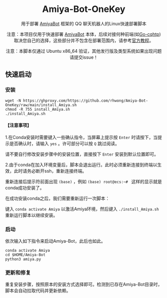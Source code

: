 <div align="center">

# Amiya-Bot-OneKey

用于部署 [AmiyaBot](https://github.com/AmiyaBot/Amiya-Bot) 框架的 QQ 聊天机器人的Linux快速部署脚本<br>

注意：本项目仅用于快速部署 [AmiyaBot](https://github.com/AmiyaBot/Amiya-Bot) 本体，后续对接何种前端(如[Go-cqhtp](https://github.com/Mrs4s/go-cqhttp/))取决您自己的选择，这些部分并不包含在部署范围内，请参考[官方教程](https://www.amiyabot.com/guide/deploy/console/configure.html)。

注意：本脚本仅通过 Ubuntu x86_64 验证，其他发行版及类型系统如果出现问题请提交issue！

</div>
<!-- projectInfo end -->

## 快速启动

### 安装

```shell
wget -N https://ghproxy.com/https://github.com/rhwong/Amiya-Bot-OneKey/raw/main/install_Amiya.sh
chmod -R 755 install_Amiya.sh
./install_Amiya.sh
```
#### 【注意事项】

1.在Conda安装时需要键入一些确认指令，当屏幕上提示按 `Enter` 时请按下，当提示是否确认时，请输入 `yes` 。许可部分可以按 `Q` 跳过阅读。

请不要自行修改安装步骤中的安装位置，直接按下 `Enter` 安装到默认位置即可。

2.由于conda在加入环境变量后，脚本会退出运行。此时必须重新连接到终端以生效，此时请务必断开ssh，重新连接终端。

重新连接后提示符前面出现 `(base)` ，例如 `(base) root@ecs:~# ` 这样的显示就是conda成功安装了。

在成功安装conda之后，我们需要重新运行一次脚本：

键入 `conda activate Amiya` 以激活Amiya环境，然后键入 `./install_Amiya.sh` 重新运行脚本以继续安装。

### 启动

依次输入如下指令来启动Amiya-Bot，此后也如此。

```shell
conda activate Amiya
cd $HOME/Amiya-Bot
python3 amiya.py
```

### 更新和修复

重复安装步骤，按照原本的安装方式选择即可。检测到已存在Amiya-Bot目录时，脚本会自动拉取代码并更新依赖。